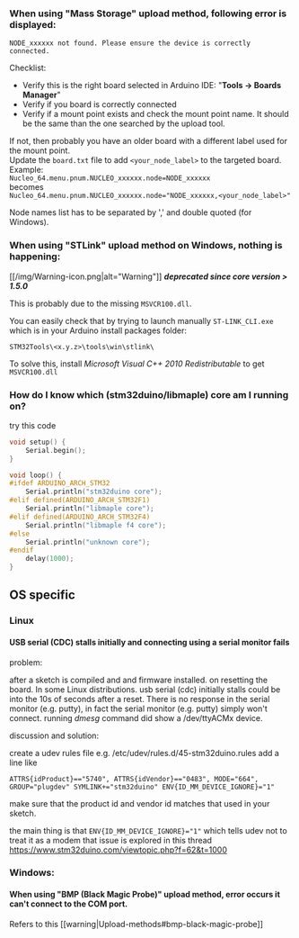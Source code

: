 ### When using "Mass Storage" upload method, following error is displayed:
`NODE_xxxxxx not found. Please ensure the device is correctly connected.`

Checklist:
* Verify this is the right board selected in Arduino IDE: "**Tools -> Boards Manager**" 
* Verify if you board is correctly connected
* Verify if a mount point exists and check the mount point name. It should be the same than the one searched by the upload tool. 

If not, then probably you have an older board with a different label used for the mount point.<br>
Update the `board.txt` file to add `<your_node_label>` to the targeted board.<br>
Example:<br>
`Nucleo_64.menu.pnum.NUCLEO_xxxxxx.node=NODE_xxxxxx`<br>
becomes<br>
`Nucleo_64.menu.pnum.NUCLEO_xxxxxx.node="NODE_xxxxxx,<your_node_label>"`

Node names list has to be separated by ',' and double quoted (for Windows).

### When using "STLink" upload method on Windows, nothing is happening:

[[/img/Warning-icon.png|alt="Warning"]] _**deprecated since core version > 1.5.0**_

This is probably due to the missing `MSVCR100.dll`.

You can easily check that by trying to launch manually `ST-LINK_CLI.exe` which is in your Arduino install packages folder:

`STM32Tools\<x.y.z>\tools\win\stlink\`

To solve this, install  _Microsoft Visual C++ 2010 Redistributable_ to get `MSVCR100.dll`

### How do I know which (stm32duino/libmaple) core am I running on? 

try this code
```C++
void setup() {
	Serial.begin();
}

void loop() {
#ifdef ARDUINO_ARCH_STM32
	Serial.println("stm32duino core");
#elif defined(ARDUINO_ARCH_STM32F1)
	Serial.println("libmaple core");
#elif defined(ARDUINO_ARCH_STM32F4)
	Serial.println("libmaple f4 core");
#else
	Serial.println("unknown core");
#endif
	delay(1000);
}
```

## OS specific
### Linux

#### USB serial (CDC) stalls initially and connecting using a serial monitor fails

problem:

after a sketch is compiled and and firmware installed. on resetting the board.
In some Linux distributions. usb serial (cdc) initially stalls could be into the 10s of seconds after a reset. There is no response in the serial monitor (e.g. putty), in fact the serial monitor (e.g. putty) simply won't connect. running _dmesg_ command did show a /dev/ttyACMx device.

discussion and solution:

create a udev rules file e.g.
/etc/udev/rules.d/45-stm32duino.rules
add a line like
```
ATTRS{idProduct}=="5740", ATTRS{idVendor}=="0483", MODE="664", GROUP="plugdev" SYMLINK+="stm32duino" ENV{ID_MM_DEVICE_IGNORE}="1"
```
make sure that the product id and vendor id matches that used in your sketch.

the main thing is that 
``
ENV{ID_MM_DEVICE_IGNORE}="1"
``
which tells udev not to treat it as a modem
that issue is explored in this thread
https://www.stm32duino.com/viewtopic.php?f=62&t=1000

### Windows:

#### When using "BMP (Black Magic Probe)" upload method, error occurs it can't connect to the COM port.

Refers to this [[warning|Upload-methods#bmp-black-magic-probe]]

